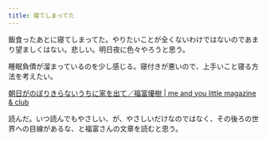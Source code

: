 ```yaml
---
title: 寝てしまってた
---
```


飯食ったあとに寝てしまってた。やりたいことが全くないわけではないのであまり望ましくはない。悲しい。明日夜に色々やろうと思う。

睡眠負債が溜まっているのを少し感じる。寝付きが悪いので、上手いこと寝る方法を考えたい。

<a href="https://meandyou.net/202203-yukifukutomi/" class="embedly-card">朝日がのぼりきらないうちに家を出て／福富優樹 | me and you little magazine & club</a>

読んだ。いつ読んでもやさしい、が、やさしいだけなのではなく、その後ろの世界への目線があるな、と福富さんの文章を読むと思う。
